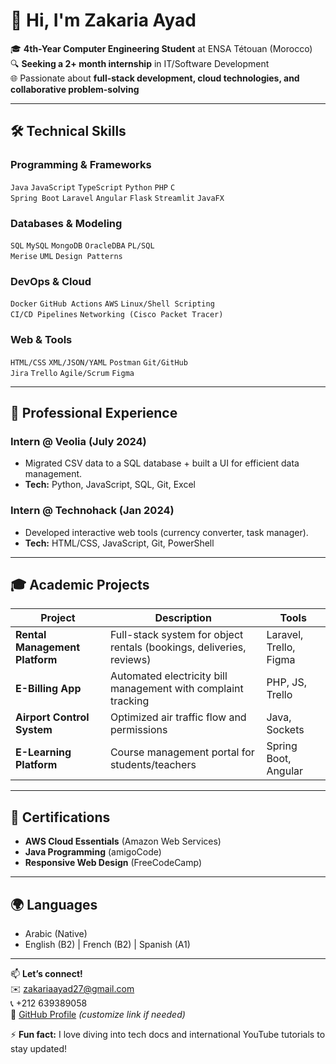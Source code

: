 # 👋 Hi, I'm Zakaria Ayad

🎓 **4th-Year Computer Engineering Student** at ENSA Tétouan (Morocco)  
🔍 **Seeking a 2+ month internship** in IT/Software Development  
🌐 Passionate about **full-stack development, cloud technologies, and collaborative problem-solving**

---

## 🛠️ Technical Skills

### **Programming & Frameworks**
`Java` `JavaScript` `TypeScript` `Python` `PHP` `C`  
`Spring Boot` `Laravel` `Angular` `Flask` `Streamlit` `JavaFX`

### **Databases & Modeling**
`SQL` `MySQL` `MongoDB` `OracleDBA` `PL/SQL`  
`Merise` `UML` `Design Patterns`

### **DevOps & Cloud**
`Docker` `GitHub Actions` `AWS` `Linux/Shell Scripting`  
`CI/CD Pipelines` `Networking (Cisco Packet Tracer)`

### **Web & Tools**
`HTML/CSS` `XML/JSON/YAML` `Postman` `Git/GitHub`  
`Jira` `Trello` `Agile/Scrum` `Figma`

---

## 💼 Professional Experience

### **Intern @ Veolia** (July 2024)  
- Migrated CSV data to a SQL database + built a UI for efficient data management.  
- **Tech:** Python, JavaScript, SQL, Git, Excel  

### **Intern @ Technohack** (Jan 2024)  
- Developed interactive web tools (currency converter, task manager).  
- **Tech:** HTML/CSS, JavaScript, Git, PowerShell  

---

## 🎓 Academic Projects

| Project | Description | Tools |
|---------|-------------|-------|
| **Rental Management Platform** | Full-stack system for object rentals (bookings, deliveries, reviews) | Laravel, Trello, Figma |
| **E-Billing App** | Automated electricity bill management with complaint tracking | PHP, JS, Trello |
| **Airport Control System** | Optimized air traffic flow and permissions | Java, Sockets |
| **E-Learning Platform** | Course management portal for students/teachers | Spring Boot, Angular |

---

## 📜 Certifications
- **AWS Cloud Essentials** (Amazon Web Services)  
- **Java Programming** (amigoCode)  
- **Responsive Web Design** (FreeCodeCamp)  

---

## 🌍 Languages
- Arabic (Native)  
- English (B2) | French (B2) | Spanish (A1)  

---

📫 **Let’s connect!**  
✉️ [zakariaayad27@gmail.com](mailto:zakariaayad27@gmail.com)  
📞 +212 639389058  
🔗 [GitHub Profile](https://github.com/ZakariaAyad1) *(customize link if needed)*  

⚡ **Fun fact:** I love diving into tech docs and international YouTube tutorials to stay updated!
